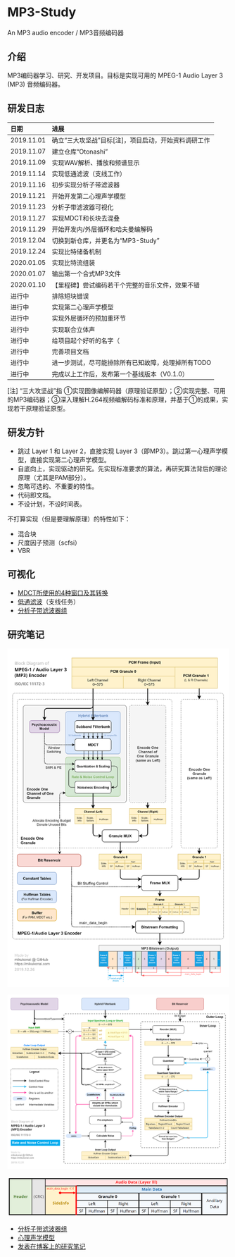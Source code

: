 # MP3-Study

An MP3 audio encoder / MP3音频编码器

## 介绍

MP3编码器学习、研究、开发项目。目标是实现可用的 MPEG-1 Audio Layer 3 (MP3) 音频编码器。

## 研发日志

|日期|进展|
|:----|:----|
|2019.11.01|确立“三大攻坚战”目标[注]，项目启动，开始资料调研工作|
|2019.11.07|建立仓库“Otonashi”|
|2019.11.09|实现WAV解析、播放和频谱显示|
|2019.11.14|实现低通滤波（支线工作）|
|2019.11.16|初步实现分析子带滤波器|
|2019.11.21|开始开发第二心理声学模型|
|2019.11.23|分析子带滤波器可视化|
|2019.11.27|实现MDCT和长块去混叠|
|2019.11.29|开始开发内/外层循环和哈夫曼编解码|
|2019.12.04|切换到新仓库，并更名为“MP3-Study”|
|2019.12.24|实现比特储备机制|
|2020.01.05|实现比特流组装|
|2020.01.07|输出第一个合式MP3文件|
|2020.01.10|【里程碑】尝试编码若干个完整的音乐文件，效果不错|
|进行中|排除短块错误|
|进行中|实现第二心理声学模型|
|进行中|实现外层循环的预加重环节|
|进行中|实现联合立体声|
|进行中|给项目起个好听的名字（|
|进行中|完善项目文档|
|进行中|进一步测试，尽可能排除所有已知故障，处理掉所有TODO|
|进行中|完成以上工作后，发布第一个基线版本（V0.1.0）|

[注] “三大攻坚战”指 ①实现图像编解码器（原理验证原型）；②实现完整、可用的MP3编码器；③深入理解H.264视频编解码标准和原理，并基于①的成果，实现若干原理验证原型。

## 研发方针

- 跳过 Layer 1 和 Layer 2，直接实现 Layer 3（即MP3）。跳过第一心理声学模型，直接实现第二心理声学模型。
- 自底向上，实现驱动的研究。先实现标准要求的算法，再研究算法背后的理论原理（尤其是PAM部分）。
- 忽略可选的、不重要的特性。
- 代码即文档。
- 不设计划，不设时间表。

不打算实现（但是要理解原理）的特性如下：

- 混合块
- 尺度因子预测（scfsi）
- VBR

## 可视化

- [MDCT所使用的4种窗口及其转换](https://mikukonai.com/MP3-Study/MDCT-windows.html)
- [低通滤波](https://mikukonai.com/MP3-Study/LPF.html)（支线任务）
- [分析子带滤波器组](https://mikukonai.com/MP3-Study/Filterbank.html)

## 研究笔记

![编码器框图](./documentation/mp3-encoder-diagram.png)

![码率和噪声控制循环](./documentation/mp3-qloop.png)

![帧结构](./documentation/mp3-frame.png)

- [分析子带滤波器组](./documentation/分析子带滤波器组.md)
- [心理声学模型](./documentation/心理声学模型.md)
- [发表在博客上的研究笔记](https://mikukonai.com/#/wiki/MP3%E7%BC%96%E8%A7%A3%E7%A0%81%E5%8E%9F%E7%90%86)

